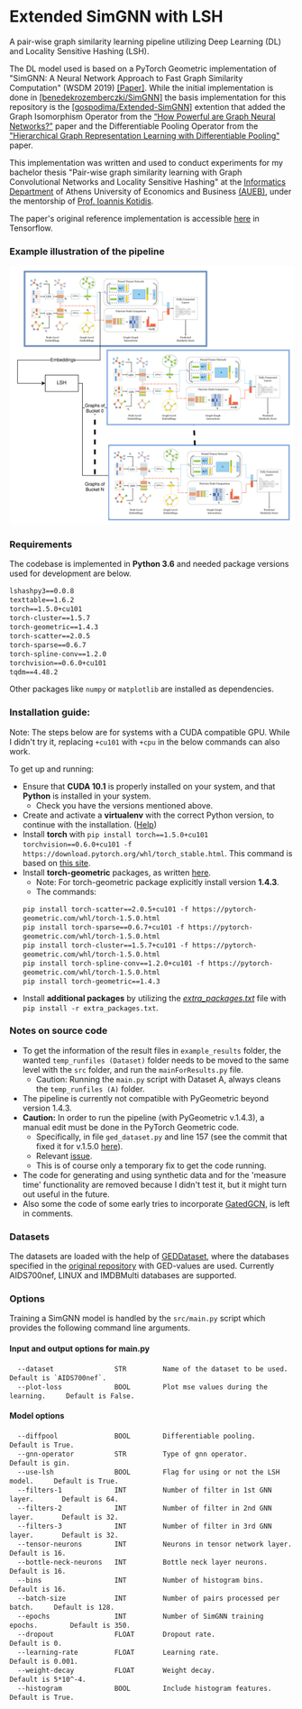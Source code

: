 Extended SimGNN with LSH
============================================

A pair-wise graph similarity learning pipeline utilizing Deep Learning (DL) and Locality Sensitive Hashing (LSH). 

The DL model used is based on a PyTorch Geometric implementation of "SimGNN: A Neural Network Approach to Fast Graph Similarity Computation" (WSDM 2019) [[Paper]](http://web.cs.ucla.edu/~yzsun/papers/2019_WSDM_SimGNN.pdf). While the initial implementation is done in [[benedekrozemberczki/SimGNN]](https://github.com/benedekrozemberczki/SimGNN) the basis implementation for this repository is the [[gospodima/Extended-SimGNN]](https://github.com/gospodima/Extended-SimGNN) extention that added the Graph Isomorphism Operator from the [“How Powerful are Graph Neural Networks?”](https://arxiv.org/abs/1810.00826) paper and the Differentiable Pooling Operator from the ["Hierarchical Graph Representation Learning with Differentiable Pooling"](https://arxiv.org/abs/1806.08804) paper.

This implementation was written and used to conduct experiments for my bachelor thesis "Pair-wise graph similarity learning with Graph Convolutional Networks and Locality Sensitive Hashing" at the [Informatics Department](https://www.dept.aueb.gr/en/cs) of Athens University of Economics and Business [(AUEB)](https://www.aueb.gr/en), under the mentorship of [Prof. Ioannis Kotidis](https://www.aueb.gr/en/faculty_page/kotidis-ioannis). 

The paper's original reference implementation is accessible [here](https://github.com/yunshengb/SimGNN) in Tensorflow.

### Example illustration of the pipeline
<p align="center">
  <img width="800" src="images/simgnns+lsh.png">
</p>
<p align="justify">
  
### Requirements
The codebase is implemented in **Python 3.6** and needed package versions used for development are below.
```
lshashpy3==0.0.8
texttable==1.6.2
torch==1.5.0+cu101
torch-cluster==1.5.7
torch-geometric==1.4.3
torch-scatter==2.0.5
torch-sparse==0.6.7
torch-spline-conv==1.2.0
torchvision==0.6.0+cu101
tqdm==4.48.2
```
Other packages like `numpy` or `matplotlib` are installed as dependencies.

### Installation guide:
Note: The steps below are for systems with a CUDA compatible GPU. While I didn't try it, replacing `+cu101` with `+cpu` in the below commands can also work.

To get up and running:

- Ensure that **CUDA 10.1** is properly installed on your system, and that **Python** is installed in your system.
  - Check you have the versions mentioned above.
- Create and activate a **virtualenv** with the correct Python version, to continue with the installation. ([Help](https://www.youtube.com/watch?v=N5vscPTWKOk))
- Install **torch** with `pip install torch==1.5.0+cu101 torchvision==0.6.0+cu101 -f https://download.pytorch.org/whl/torch_stable.html`. This command is based on [this site](https://pytorch.org/get-started/previous-versions/#v150).
- Install **torch-geometric** packages, as written [here](https://pytorch-geometric.readthedocs.io/en/latest/notes/installation.html#installation-via-binaries).
    - Note: For torch-geometric package explicitly install version **1.4.3**.
    - The commands:
    ```
    pip install torch-scatter==2.0.5+cu101 -f https://pytorch-geometric.com/whl/torch-1.5.0.html
    pip install torch-sparse==0.6.7+cu101 -f https://pytorch-geometric.com/whl/torch-1.5.0.html
    pip install torch-cluster==1.5.7+cu101 -f https://pytorch-geometric.com/whl/torch-1.5.0.html
    pip install torch-spline-conv==1.2.0+cu101 -f https://pytorch-geometric.com/whl/torch-1.5.0.html
    pip install torch-geometric==1.4.3
    ```
- Install **additional packages** by utilizing the [_extra_packages.txt_](https://github.com/Chuhtra/Extended-SimGNN-with-LSH/blob/master/extra_packages.txt) file with `pip install -r extra_packages.txt`.

### Notes on source code
- To get the information of the result files in `example_results` folder, the wanted `temp_runfiles (Dataset)` folder needs to be moved to the same level with the `src` folder, and run the `mainForResults.py` file.
  - Caution: Running the `main.py` script with Dataset A, always cleans the `temp_runfiles (A)` folder.
- The pipeline is currently not compatible with PyGeometric beyond version 1.4.3.
- **Caution:** In order to run the pipeline (with PyGeometric v.1.4.3), a manual edit must be done in the PyTorch Geometric code.
    - Specifically, in file `ged_dataset.py` and line 157 (see the commit that fixed it for v.1.5.0 [here](https://github.com/rusty1s/pytorch_geometric/commit/9d01a7bc482a45b05a9d7fadc36d72b75e0766e5)).
    - Relevant [issue](https://github.com/rusty1s/pytorch_geometric/issues/1189).
    - This is of course only a temporary fix to get the code running. 
- The code for generating and using synthetic data and for the 'measure time' functionality are removed because I didn't test it, but it might turn out useful in the future.
- Also some the code of some early tries to incorporate [GatedGCN](https://arxiv.org/abs/1711.07553), is left in comments.

### Datasets
The datasets are loaded with the help of [GEDDataset](https://pytorch-geometric.readthedocs.io/en/latest/modules/datasets.html#torch_geometric.datasets.GEDDataset),
where the databases specified in the [original repository](https://github.com/yunshengb/SimGNN) with GED-values are used. 
Currently AIDS700nef, LINUX and IMDBMulti databases are supported.

### Options
Training a SimGNN model is handled by the `src/main.py` script which provides the following command line arguments.

#### Input and output options for main.py
```
  --dataset               STR         Name of the dataset to be used.          Default is `AIDS700nef`.
  --plot-loss             BOOL        Plot mse values during the learning.     Default is False.
```
#### Model options
```
  --diffpool              BOOL        Differentiable pooling.                  Default is True.
  --gnn-operator          STR         Type of gnn operator.                    Default is gin.
  --use-lsh               BOOL        Flag for using or not the LSH model.     Default is True.
  --filters-1             INT         Number of filter in 1st GNN layer.       Default is 64.
  --filters-2             INT         Number of filter in 2nd GNN layer.       Default is 32. 
  --filters-3             INT         Number of filter in 3rd GNN layer.       Default is 32.
  --tensor-neurons        INT         Neurons in tensor network layer.         Default is 16.
  --bottle-neck-neurons   INT         Bottle neck layer neurons.               Default is 16.
  --bins                  INT         Number of histogram bins.                Default is 16.
  --batch-size            INT         Number of pairs processed per batch.     Default is 128. 
  --epochs                INT         Number of SimGNN training epochs.        Default is 350.
  --dropout               FLOAT       Dropout rate.                            Default is 0.
  --learning-rate         FLOAT       Learning rate.                           Default is 0.001.
  --weight-decay          FLOAT       Weight decay.                            Default is 5*10^-4.
  --histogram             BOOL        Include histogram features.              Default is True.
```
